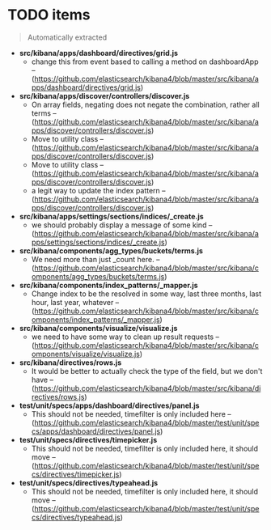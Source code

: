 # TODO items
> Automatically extracted

 - **src/kibana/apps/dashboard/directives/grid.js**
   - change this from event based to calling a method on dashboardApp – (https://github.com/elasticsearch/kibana4/blob/master/src/kibana/apps/dashboard/directives/grid.js)
 - **src/kibana/apps/discover/controllers/discover.js**
   - On array fields, negating does not negate the combination, rather all terms – (https://github.com/elasticsearch/kibana4/blob/master/src/kibana/apps/discover/controllers/discover.js)
   - Move to utility class – (https://github.com/elasticsearch/kibana4/blob/master/src/kibana/apps/discover/controllers/discover.js)
   - Move to utility class – (https://github.com/elasticsearch/kibana4/blob/master/src/kibana/apps/discover/controllers/discover.js)
   - a legit way to update the index pattern – (https://github.com/elasticsearch/kibana4/blob/master/src/kibana/apps/discover/controllers/discover.js)
 - **src/kibana/apps/settings/sections/indices/_create.js**
   - we should probably display a message of some kind – (https://github.com/elasticsearch/kibana4/blob/master/src/kibana/apps/settings/sections/indices/_create.js)
 - **src/kibana/components/agg_types/buckets/terms.js**
   - We need more than just _count here. – (https://github.com/elasticsearch/kibana4/blob/master/src/kibana/components/agg_types/buckets/terms.js)
 - **src/kibana/components/index_patterns/_mapper.js**
   - Change index to be the resolved in some way, last three months, last hour, last year, whatever – (https://github.com/elasticsearch/kibana4/blob/master/src/kibana/components/index_patterns/_mapper.js)
 - **src/kibana/components/visualize/visualize.js**
   - we need to have some way to clean up result requests – (https://github.com/elasticsearch/kibana4/blob/master/src/kibana/components/visualize/visualize.js)
 - **src/kibana/directives/rows.js**
   - It would be better to actually check the type of the field, but we don't have – (https://github.com/elasticsearch/kibana4/blob/master/src/kibana/directives/rows.js)
 - **test/unit/specs/apps/dashboard/directives/panel.js**
   - This should not be needed, timefilter is only included here – (https://github.com/elasticsearch/kibana4/blob/master/test/unit/specs/apps/dashboard/directives/panel.js)
 - **test/unit/specs/directives/timepicker.js**
   - This should not be needed, timefilter is only included here, it should move – (https://github.com/elasticsearch/kibana4/blob/master/test/unit/specs/directives/timepicker.js)
 - **test/unit/specs/directives/typeahead.js**
   - This should not be needed, timefilter is only included here, it should move – (https://github.com/elasticsearch/kibana4/blob/master/test/unit/specs/directives/typeahead.js)